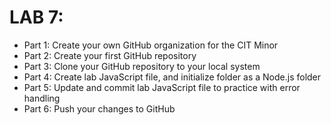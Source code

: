 # LAB 7:

- Part 1: Create your own GitHub organization for the CIT Minor
- Part 2: Create your first GitHub repository
- Part 3: Clone your GitHub repository to your local system
- Part 4: Create lab JavaScript file, and initialize folder as a Node.js folder
- Part 5: Update and commit lab JavaScript file to practice with error handling
- Part 6: Push your changes to GitHub
